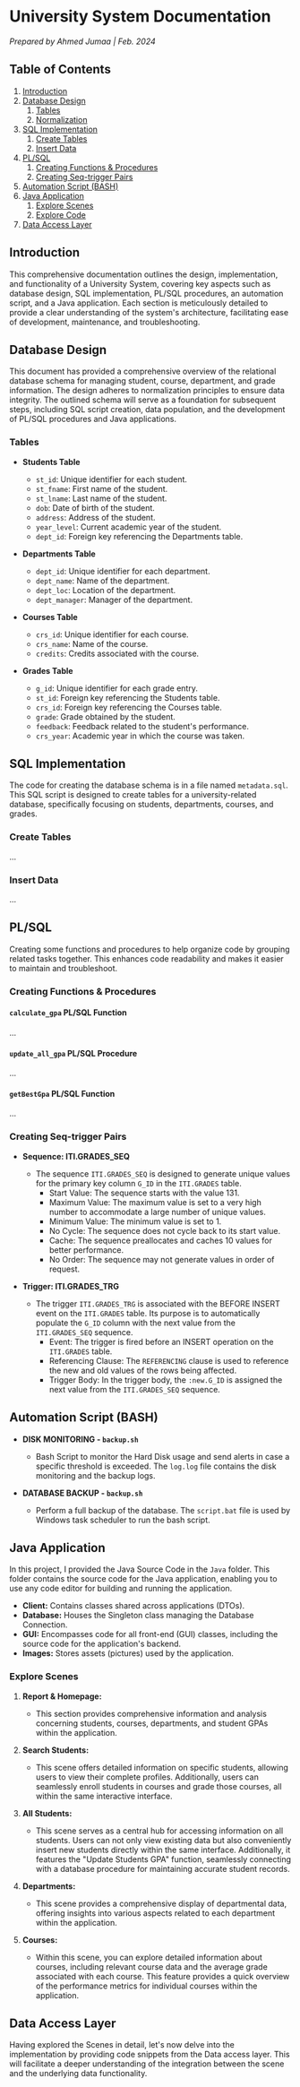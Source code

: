 # University System Documentation

*Prepared by Ahmed Jumaa | Feb. 2024*

## Table of Contents
1. [Introduction](#introduction)
2. [Database Design](#database-design)
   1. [Tables](#tables)
   2. [Normalization](#normalization)
3. [SQL Implementation](#sql-implementation)
   1. [Create Tables](#create-tables)
   2. [Insert Data](#insert-data)
4. [PL/SQL](#plsql)
   1. [Creating Functions & Procedures](#creating-functions--procedures)
   2. [Creating Seq-trigger Pairs](#creating-seq-trigger-pairs)
5. [Automation Script (BASH)](#automation-script-bash)
6. [Java Application](#java-application)
   1. [Explore Scenes](#explore-scenes)
   2. [Explore Code](#explore-code)
7. [Data Access Layer](#data-access-layer)

## Introduction

This comprehensive documentation outlines the design, implementation, and functionality of a University System, covering key aspects such as database design, SQL implementation, PL/SQL procedures, an automation script, and a Java application. Each section is meticulously detailed to provide a clear understanding of the system's architecture, facilitating ease of development, maintenance, and troubleshooting.

## Database Design

This document has provided a comprehensive overview of the relational database schema for managing student, course, department, and grade information. The design adheres to normalization principles to ensure data integrity. The outlined schema will serve as a foundation for subsequent steps, including SQL script creation, data population, and the development of PL/SQL procedures and Java applications.

### Tables

- **Students Table**
  - `st_id`: Unique identifier for each student.
  - `st_fname`: First name of the student.
  - `st_lname`: Last name of the student.
  - `dob`: Date of birth of the student.
  - `address`: Address of the student.
  - `year_level`: Current academic year of the student.
  - `dept_id`: Foreign key referencing the Departments table.

- **Departments Table**
  - `dept_id`: Unique identifier for each department.
  - `dept_name`: Name of the department.
  - `dept_loc`: Location of the department.
  - `dept_manager`: Manager of the department.

- **Courses Table**
  - `crs_id`: Unique identifier for each course.
  - `crs_name`: Name of the course.
  - `credits`: Credits associated with the course.

- **Grades Table**
  - `g_id`: Unique identifier for each grade entry.
  - `st_id`: Foreign key referencing the Students table.
  - `crs_id`: Foreign key referencing the Courses table.
  - `grade`: Grade obtained by the student.
  - `feedback`: Feedback related to the student's performance.
  - `crs_year`: Academic year in which the course was taken.

## SQL Implementation

The code for creating the database schema is in a file named `metadata.sql`. This SQL script is designed to create tables for a university-related database, specifically focusing on students, departments, courses, and grades.

### Create Tables

...

### Insert Data

...

## PL/SQL

Creating some functions and procedures to help organize code by grouping related tasks together. This enhances code readability and makes it easier to maintain and troubleshoot.

### Creating Functions & Procedures

#### `calculate_gpa` PL/SQL Function

...

#### `update_all_gpa` PL/SQL Procedure

...

#### `getBestGpa` PL/SQL Function

...

### Creating Seq-trigger Pairs

- **Sequence: ITI.GRADES_SEQ**
  - The sequence `ITI.GRADES_SEQ` is designed to generate unique values for the primary key column `G_ID` in the `ITI.GRADES` table.
    - Start Value: The sequence starts with the value 131.
    - Maximum Value: The maximum value is set to a very high number to accommodate a large number of unique values.
    - Minimum Value: The minimum value is set to 1.
    - No Cycle: The sequence does not cycle back to its start value.
    - Cache: The sequence preallocates and caches 10 values for better performance.
    - No Order: The sequence may not generate values in order of request.

- **Trigger: ITI.GRADES_TRG**
  - The trigger `ITI.GRADES_TRG` is associated with the BEFORE INSERT event on the `ITI.GRADES` table. Its purpose is to automatically populate the `G_ID` column with the next value from the `ITI.GRADES_SEQ` sequence.
    - Event: The trigger is fired before an INSERT operation on the `ITI.GRADES` table.
    - Referencing Clause: The `REFERENCING` clause is used to reference the new and old values of the rows being affected.
    - Trigger Body: In the trigger body, the `:new.G_ID` is assigned the next value from the `ITI.GRADES_SEQ` sequence.

## Automation Script (BASH)

- **DISK MONITORING - `backup.sh`**
  - Bash Script to monitor the Hard Disk usage and send alerts in case a specific threshold is exceeded. The `log.log` file contains the disk monitoring and the backup logs.

- **DATABASE BACKUP - `backup.sh`**
  - Perform a full backup of the database. The `script.bat` file is used by Windows task scheduler to run the bash script.

## Java Application

In this project, I provided the Java Source Code in the `Java` folder. This folder contains the source code for the Java application, enabling you to use any code editor for building and running the application.

- **Client:** Contains classes shared across applications (DTOs).
- **Database:** Houses the Singleton class managing the Database Connection.
- **GUI:** Encompasses code for all front-end (GUI) classes, including the source code for the application's backend.
- **Images:** Stores assets (pictures) used by the application.

### Explore Scenes

1. **Report & Homepage:**
   - This section provides comprehensive information and analysis concerning students, courses, departments, and student GPAs within the application.

2. **Search Students:**
   - This scene offers detailed information on specific students, allowing users to view their complete profiles. Additionally, users can seamlessly enroll students in courses and grade those courses, all within the same interactive interface.

3. **All Students:**
   - This scene serves as a central hub for accessing information on all students. Users can not only view existing data but also conveniently insert new students directly within the same interface. Additionally, it features the "Update Students GPA" function, seamlessly connecting with a database procedure for maintaining accurate student records.

4. **Departments:**
   - This scene provides a comprehensive display of departmental data, offering insights into various aspects related to each department within the application.

5. **Courses:**
   - Within this scene, you can explore detailed information about courses, including relevant course data and the average grade associated with each course. This feature provides a quick overview of the performance metrics for individual courses within the application.

## Data Access Layer

Having explored the Scenes in detail, let's now delve into the implementation by providing code snippets from the Data access layer. This will facilitate a deeper understanding of the integration between the scene and the underlying data functionality.
